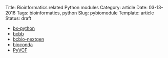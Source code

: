 Title: Bioinformatics related Python modules
Category: article
Date: 03-13-2016
Tags: bioinformatics, python
Slug: pybiomodule
Template: article
Status: draft

* [bx-python](https://bitbucket.org/james_taylor/bx-python/wiki/Home)
* [bcbb](https://github.com/chapmanb/bcbb)
* [bcbio-nextgen](https://github.com/chapmanb/bcbio-nextgen)
* [bioconda](https://bioconda.github.io/)
* [PyVCF](http://pyvcf.readthedocs.org/)